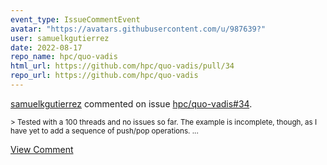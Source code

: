 ```yaml
---
event_type: IssueCommentEvent
avatar: "https://avatars.githubusercontent.com/u/987639?"
user: samuelkgutierrez
date: 2022-08-17
repo_name: hpc/quo-vadis
html_url: https://github.com/hpc/quo-vadis/pull/34
repo_url: https://github.com/hpc/quo-vadis
---
```


<a href='https://github.com/samuelkgutierrez' target='_blank'>samuelkgutierrez</a> commented on issue <a href='https://github.com/hpc/quo-vadis/pull/34' target='_blank'>hpc/quo-vadis#34</a>.

<small>> Tested with a 100 threads and no issues so far. The example is incomplete, though, as I have yet to add a sequence of push/pop operations. ...</small>

<a href='https://github.com/hpc/quo-vadis/pull/34' target='_blank'>View Comment</a>